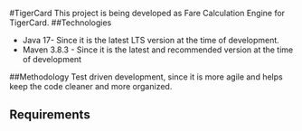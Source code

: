 #TigerCard
This project is being developed as Fare Calculation Engine for TigerCard.
##Technologies
* Java 17- Since it is the latest LTS version at the time of development.
* Maven 3.8.3 - Since it is the latest and recommended version at the time of development

##Methodology
Test driven development, since it is more agile and helps keep the code cleaner and more organized.

## Requirements
